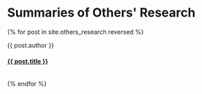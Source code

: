 # Summaries of Others' Research

{% for post in site.others_research reversed %}
  <div class="post">
    <span class="post-title">
        {{ post.author }}
        <h4><a href="{{ post.url }}">{{ post.title }}</a></h4>
    </span><br>
  </div>
{% endfor %}